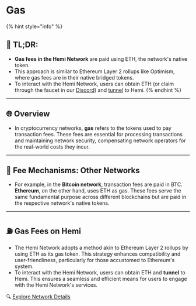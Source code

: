 # Gas

{% hint style="info" %}
## 📜 TL;DR:

* **Gas fees in the Hemi Network** are paid using ETH, the network's native token.
* This approach is similar to Ethereum Layer 2 rollups like Optimism, where gas fees are in their native bridged tokens.
* To interact with the Hemi Network, users can obtain ETH (or claim through the faucet in our [Discord](https://discord.gg/2DnVTugBf2)) and [tunnel](https://docs.hemi.xyz/tunnel-sepeth-to-hemi) to Hemi.
{% endhint %}

***

## 🌐 **Overview**

* In cryptocurrency networks, **gas** refers to the tokens used to pay transaction fees. These fees are essential for processing transactions and maintaining network security, compensating network operators for the real-world costs they incur.

***

## 🔧 **Fee Mechanisms: Other Networks**

* For example, in the **Bitcoin network**, transaction fees are paid in BTC. **Ethereum**, on the other hand, uses ETH as gas. These fees serve the same fundamental purpose across different blockchains but are paid in the respective network's native tokens.

***

## ⛽ **Gas Fees on Hemi**

* The Hemi Network adopts a method akin to Ethereum Layer 2 rollups by using ETH as its gas token. This strategy enhances compatibility and user-friendliness, particularly for those accustomed to Ethereum's system.
* To interact with the Hemi Network, users can obtain ETH and **tunnel** to Hemi. This ensures a seamless and efficient means for users to engage with the Hemi Network's services.

🔍 [Explore Network Details](../main/network-details.md)

